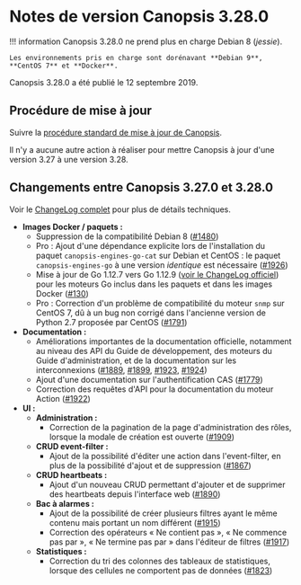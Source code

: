 # Notes de version Canopsis 3.28.0

!!! information
    Canopsis 3.28.0 ne prend plus en charge Debian 8 (*jessie*).

    Les environnements pris en charge sont dorénavant **Debian 9**, **CentOS 7** et **Docker**.

Canopsis 3.28.0 a été publié le 12 septembre 2019.

## Procédure de mise à jour

Suivre la [procédure standard de mise à jour de Canopsis](../guide-administration/mise-a-jour/index.md).

Il n'y a aucune autre action à réaliser pour mettre Canopsis à jour d'une version 3.27 à une version 3.28.

## Changements entre Canopsis 3.27.0 et 3.28.0

Voir le [ChangeLog complet](https://git.canopsis.net/canopsis/canopsis/blob/develop/CHANGELOG.md) pour plus de détails techniques.

*  **Images Docker / paquets :**
    *  Suppression de la compatibilité Debian 8 ([#1480](https://git.canopsis.net/canopsis/canopsis/issues/1480))
    *  Pro : Ajout d'une dépendance explicite lors de l'installation du paquet `canopsis-engines-go-cat` sur Debian et CentOS : le paquet `canopsis-engines-go` à une version *identique* est nécessaire ([#1926](https://git.canopsis.net/canopsis/canopsis/issues/1926))
    *  Mise à jour de Go 1.12.7 vers Go 1.12.9 ([voir le ChangeLog officiel](https://golang.org/doc/devel/release.html#go1.12)) pour les moteurs Go inclus dans les paquets et dans les images Docker ([#130](https://git.canopsis.net/canopsis/go-engines/issues/130))
    *  Pro : Correction d'un problème de compatibilité du moteur `snmp` sur CentOS 7, dû à un bug non corrigé dans l'ancienne version de Python 2.7 proposée par CentOS ([#1791](https://git.canopsis.net/canopsis/canopsis/issues/1791))
*  **Documentation :**
    *  Améliorations importantes de la documentation officielle, notamment au niveau des API du Guide de développement, des moteurs du Guide d'administration, et de la documentation sur les interconnexions ([#1889](https://git.canopsis.net/canopsis/canopsis/issues/1889), [#1899](https://git.canopsis.net/canopsis/canopsis/issues/1899), [#1923](https://git.canopsis.net/canopsis/canopsis/issues/1923), [#1924](https://git.canopsis.net/canopsis/canopsis/issues/1924))
    *  Ajout d'une documentation sur l'authentification CAS ([#1779](https://git.canopsis.net/canopsis/canopsis/issues/1779))
    *  Correction des requêtes d'API pour la documentation du moteur Action ([#1922](https://git.canopsis.net/canopsis/canopsis/issues/1922))
*  **UI :**
    *  **Administration :**
        *  Correction de la pagination de la page d'administration des rôles, lorsque la modale de création est ouverte ([#1909](https://git.canopsis.net/canopsis/canopsis/issues/1909))
    *  **CRUD event-filter :**
        *  Ajout de la possibilité d'éditer une action dans l'event-filter, en plus de la possibilité d'ajout et de suppression ([#1867](https://git.canopsis.net/canopsis/canopsis/issues/1867))
    *  **CRUD heartbeats :**
        *  Ajout d'un nouveau CRUD permettant d'ajouter et de supprimer des heartbeats depuis l'interface web ([#1890](https://git.canopsis.net/canopsis/canopsis/issues/1890))
    *  **Bac à alarmes :**
        *  Ajout de la possibilité de créer plusieurs filtres ayant le même contenu mais portant un nom différent ([#1915](https://git.canopsis.net/canopsis/canopsis/issues/1915))
        *  Correction des opérateurs « Ne contient pas », « Ne commence pas par », « Ne termine pas par » dans l'éditeur de filtres ([#1917](https://git.canopsis.net/canopsis/canopsis/issues/1917))
    *  **Statistiques :**
        *  Correction du tri des colonnes des tableaux de statistiques, lorsque des cellules ne comportent pas de données ([#1823](https://git.canopsis.net/canopsis/canopsis/issues/1823))
